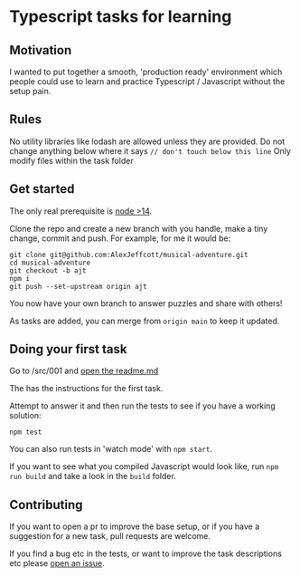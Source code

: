 # Typescript tasks for learning

## Motivation

I wanted to put together a smooth, 'production ready' environment which people could use to learn and practice Typescript / Javascript without the setup pain.

## Rules

No utility libraries like lodash are allowed unless they are provided. 
Do not change anything below where it says `// don't touch below this line`
Only modify files within the task folder

## Get started

The only real prerequisite is [node >14](https://nodejs.org/en/download/).

Clone the repo and create a new branch with you handle, make a tiny change, commit and push. For example, for me it would be:

```shell
git clone git@github.com:AlexJeffcott/musical-adventure.git
cd musical-adventure
git checkout -b ajt
npm i
git push --set-upstream origin ajt
```

You now have your own branch to answer puzzles and share with others!

As tasks are added, you can merge from `origin main` to keep it updated.

## Doing your first task

Go to /src/001 and [open the readme.md](src/001/README.md)

The has the instructions for the first task.

Attempt to answer it and then run the tests to see if you have a working solution:
```shell
npm test
```

You can also run tests in 'watch mode' with `npm start`.

If you want to see what you compiled Javascript would look like, run `npm run build` and take a look in the `build` folder.

## Contributing
If you want to open a pr to improve the base setup, or if you have a suggestion for a new task, pull requests are welcome.

If you find a bug etc in the tests, or want to improve the task descriptions etc please [open an issue](https://github.com/AlexJeffcott/musical-adventure/issues).
